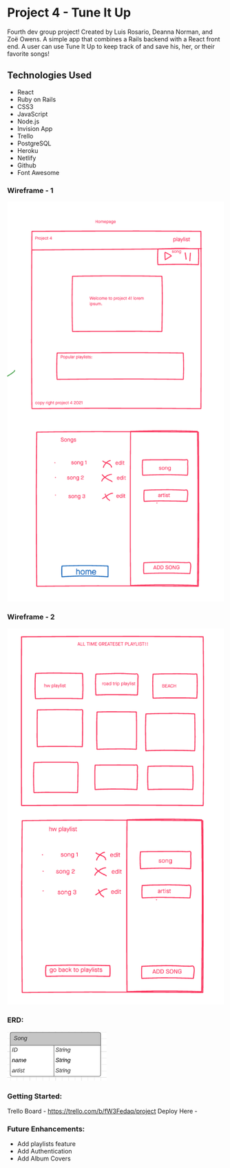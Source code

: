 # Project 4 - Tune It Up
 Fourth dev group project! Created by Luis Rosario, Deanna Norman, and Zoë Owens. A simple app that combines a Rails backend with a React front end. A user can use Tune It Up to keep track of and save his, her, or their favorite songs! 

 ## Technologies Used
 - React 
 - Ruby on Rails 
 - CSS3
 - JavaScript
 - Node.js
 - Invision App
 - Trello
 - PostgreSQL
 - Heroku
 - Netlify
 - Github
 - Font Awesome

 ### Wireframe - 1
 ![Wireframe](./src/images/Wireframe.png)

 ### Wireframe - 2
 ![Wireframe2](./src/images/Wireframe2.png)

 ### ERD:
 ![ERD](./src/images/ERD.png)

 ### Getting Started:
 Trello Board - https://trello.com/b/fW3Fedaq/project
 Deploy Here - 

 ### Future Enhancements:
- Add playlists feature
- Add Authentication
- Add Album Covers
